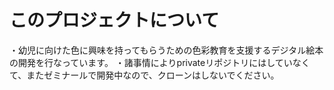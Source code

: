 # このプロジェクトについて
・幼児に向けた色に興味を持ってもらうための色彩教育を支援するデジタル絵本の開発を行なっています。
・諸事情によりprivateリポジトリにはしていなくて、またゼミナールで開発中なので、クローンはしないでください。
